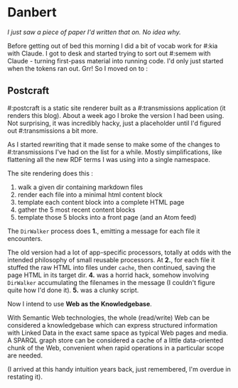 # Danbert

*I just saw a piece of paper I'd written that on. No idea why.*

Before getting out of bed this morning I did a bit of vocab work for #:kia with Claude. I got to desk and started trying to sort out #:semem with Claude - turning first-pass material into running code. I'd only just started when the tokens ran out. Grr!
So I moved on to :

## Postcraft

#:postcraft is a static site renderer built as a #:transmissions application (it renders this blog). About a week ago I broke the version I had been using. Not surprising, it was incredibly hacky, just a placeholder until I'd figured out #:transmissions a bit more.

As I started rewriting that it made sense to make some of the changes to #:transmissions I've had on the list for a while. Mostly simplifications, like flattening all the new RDF terms I was using into a single namespace.

The site rendering does this :

1. walk a given dir containing markdown files
2. render each file into a minimal html content block
3. template each content block into a complete HTML page
4. gather the 5 most recent content blocks
5. template those 5 blocks into a front page (and an Atom feed)

The `DirWalker` process does **1.**, emitting a message for each file it encounters.

The old version had a lot of app-specific processors, totally at odds with the intended philosophy of small reusable processors. At **2.**, for each file it stuffed the raw HTML into files under `cache`, then continued, saving the page HTML in its target dir. **4.** was a horrid hack, somehow involving `DirWalker` accumulating the filenames in the message (I couldn't figure quite how I'd done it). **5.** was a clunky script.

Now I intend to use **Web as the Knowledgebase**.

With Semantic Web technologies, the whole (read/write) Web can be considered a knowledgebase which can express structured information with Linked Data in the exact same space as typical Web pages and media. A SPARQL graph store can be considered a cache of a little data-oriented chunk of the Web, convenient when rapid operations in a particular scope are needed.

(I arrived at this handy intuition years back, just remembered, I'm overdue in restating it).
